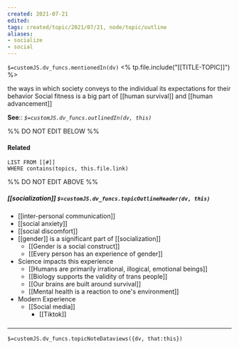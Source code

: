 ```yaml
---
created: 2021-07-21
edited: 
tags: created/topic/2021/07/21, node/topic/outline
aliases:
- socialize
- social
---
```

`$=customJS.dv_funcs.mentionedIn(dv)`
<% tp.file.include("[[TITLE-TOPIC]]") %>


 the ways in which society conveys to the individual its expectations for their behavior
Social fitness is a big part of [[human survival]] and [[human advancement]]

**See**:: 
*`$=customJS.dv_funcs.outlinedIn(dv, this)`*

%% DO NOT EDIT BELOW %%
#### Related 
```dataview
LIST FROM [[#]]
WHERE contains(topics, this.file.link)
```
%% DO NOT EDIT ABOVE %%
##### [[socialization]] `$=customJS.dv_funcs.topicOutlineHeader(dv, this)`

- [[inter-personal communication]]
- [[social anxiety]]
- [[social discomfort]]
- [[gender]] is a significant part of [[socialization]]
	- [[Gender is a social construct]]
	- [[Every person has an experience of gender]]
- Science impacts this experience
	- [[Humans are primarily irrational, illogical, emotional beings]]
	- [[Biology supports the validity of trans people]]
	- [[Our brains are built around survival]]
	- [[Mental health is a reaction to one's environment]]
- Modern Experience
	- [[Social media]]
		- [[Tiktok]]


### <hr class="dataviews"/>

`$=customJS.dv_funcs.topicNoteDataviews({dv, that:this})`


